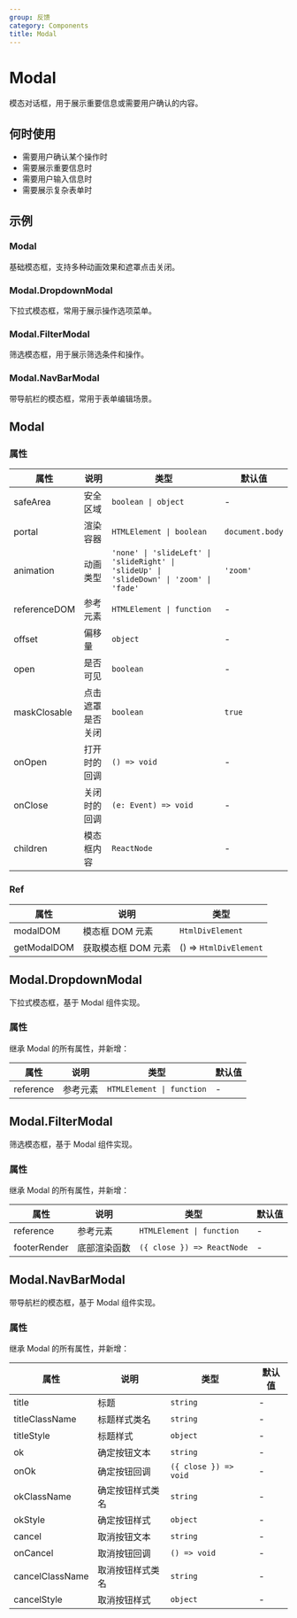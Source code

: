 ```yaml
---
group: 反馈
category: Components
title: Modal
---
```


# Modal

模态对话框，用于展示重要信息或需要用户确认的内容。

## 何时使用

- 需要用户确认某个操作时
- 需要展示重要信息时
- 需要用户输入信息时
- 需要展示复杂表单时

## 示例

### Modal

基础模态框，支持多种动画效果和遮罩点击关闭。

<code src="./demos/Modal/demo1.jsx"></code>

### Modal.DropdownModal

下拉式模态框，常用于展示操作选项菜单。

<code src="./demos/DropdownModal/index.jsx"></code>

### Modal.FilterModal

筛选模态框，用于展示筛选条件和操作。

<code src="./demos/FilterModal/index.jsx"></code>

### Modal.NavBarModal

带导航栏的模态框，常用于表单编辑场景。

<code src="./demos/NavBarModal/index.jsx"></code>

## Modal

### 属性

| 属性         | 说明             | 类型                                                                                    | 默认值          |
| ------------ | ---------------- | --------------------------------------------------------------------------------------- | --------------- |
| safeArea     | 安全区域         | `boolean \| object`                                                                     | -               |
| portal       | 渲染容器         | `HTMLElement \| boolean`                                                                | `document.body` |
| animation    | 动画类型         | `'none' \| 'slideLeft' \| 'slideRight' \| 'slideUp' \| 'slideDown' \| 'zoom' \| 'fade'` | `'zoom'`        |
| referenceDOM | 参考元素         | `HTMLElement \| function`                                                               | -               |
| offset       | 偏移量           | `object`                                                                                | -               |
| open         | 是否可见         | `boolean`                                                                               | -               |
| maskClosable | 点击遮罩是否关闭 | `boolean`                                                                               | `true`          |
| onOpen       | 打开时的回调     | `() => void`                                                                            | -               |
| onClose      | 关闭时的回调     | `(e: Event) => void`                                                                    | -               |
| children     | 模态框内容       | `ReactNode`                                                                             | -               |

### Ref

| 属性        | 说明                | 类型                   |
| ----------- | ------------------- | ---------------------- |
| modalDOM    | 模态框 DOM 元素     | `HtmlDivElement`       |
| getModalDOM | 获取模态框 DOM 元素 | () => `HtmlDivElement` |

## Modal.DropdownModal

下拉式模态框，基于 Modal 组件实现。

### 属性

继承 Modal 的所有属性，并新增：

| 属性      | 说明     | 类型                      | 默认值 |
| --------- | -------- | ------------------------- | ------ |
| reference | 参考元素 | `HTMLElement \| function` | -      |

## Modal.FilterModal

筛选模态框，基于 Modal 组件实现。

### 属性

继承 Modal 的所有属性，并新增：

| 属性         | 说明         | 类型                       | 默认值 |
| ------------ | ------------ | -------------------------- | ------ |
| reference    | 参考元素     | `HTMLElement \| function`  | -      |
| footerRender | 底部渲染函数 | `({ close }) => ReactNode` | -      |

## Modal.NavBarModal

带导航栏的模态框，基于 Modal 组件实现。

### 属性

继承 Modal 的所有属性，并新增：

| 属性            | 说明             | 类型                  | 默认值 |
| --------------- | ---------------- | --------------------- | ------ |
| title           | 标题             | `string`              | -      |
| titleClassName  | 标题样式类名     | `string`              | -      |
| titleStyle      | 标题样式         | `object`              | -      |
| ok              | 确定按钮文本     | `string`              | -      |
| onOk            | 确定按钮回调     | `({ close }) => void` | -      |
| okClassName     | 确定按钮样式类名 | `string`              | -      |
| okStyle         | 确定按钮样式     | `object`              | -      |
| cancel          | 取消按钮文本     | `string`              | -      |
| onCancel        | 取消按钮回调     | `() => void`          | -      |
| cancelClassName | 取消按钮样式类名 | `string`              | -      |
| cancelStyle     | 取消按钮样式     | `object`              | -      |
